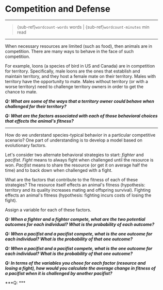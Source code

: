# Competition and Defense

<hr>

> {sub-ref}`wordcount-words` words | {sub-ref}`wordcount-minutes` min read

<hr>

When necessary resources are limited (such as food), then animals are in competition. There are many ways to behave in the face of such competition. 

For example, loons (a species of bird in US and Canada) are in competition for territory. Specifically, male loons are the ones that establish and maintain territory, and they host a female mate on their territory. Males with territory have the opportunity to mate. Males without territory (or with a worse territory) need to challenge territory owners in order to get the chance to mate. 

***Q: What are some of the ways that a territory owner could behave when challenged for their territory?***

***Q: What are the factors associated with each of those behavioral choices that effects the animal's fitness?***

<hr>

How do we understand species-typical behavior in a particular competitive scenario? One part of understanding is to develop a model based on evolutionary factors. 

Let's consider two alternate behavioral strategies to start: *fighter* and *pacifist*. *Fight* means to always fight when challenged until the resource is won. *Pacifist* means to share the resource (or get it on average half the time) and to back down when challenged with a fight. 

What are the factors that contribute to the fitness of each of these strategies? The resource itself effects an animal's fitness (hypothesis: territory and its quality increases mating and offspring survival). Fighting effects an animal's fitness (hypothesis: fighting incurs costs of losing the fight). 

Assign a variable for each of these factors. 

***Q: When a fighter and a fighter compete, what are the two potential outcomes for each individual? What is the probability of each outcome?***

***Q: When a pacifist and a pacifist compete, what is the one outcome for each individual? What is the probability of that one outcome?***

***Q: When a pacifist and a pacifist compete, what is the one outcome for each individual? What is the probability of that one outcome?***

***Q: In terms of the variables you chose for each factor (resource and losing a fight), how would you calculate the average change in fitness of a pacifist when it is challenged by another pacifist?***

***Q: ***
